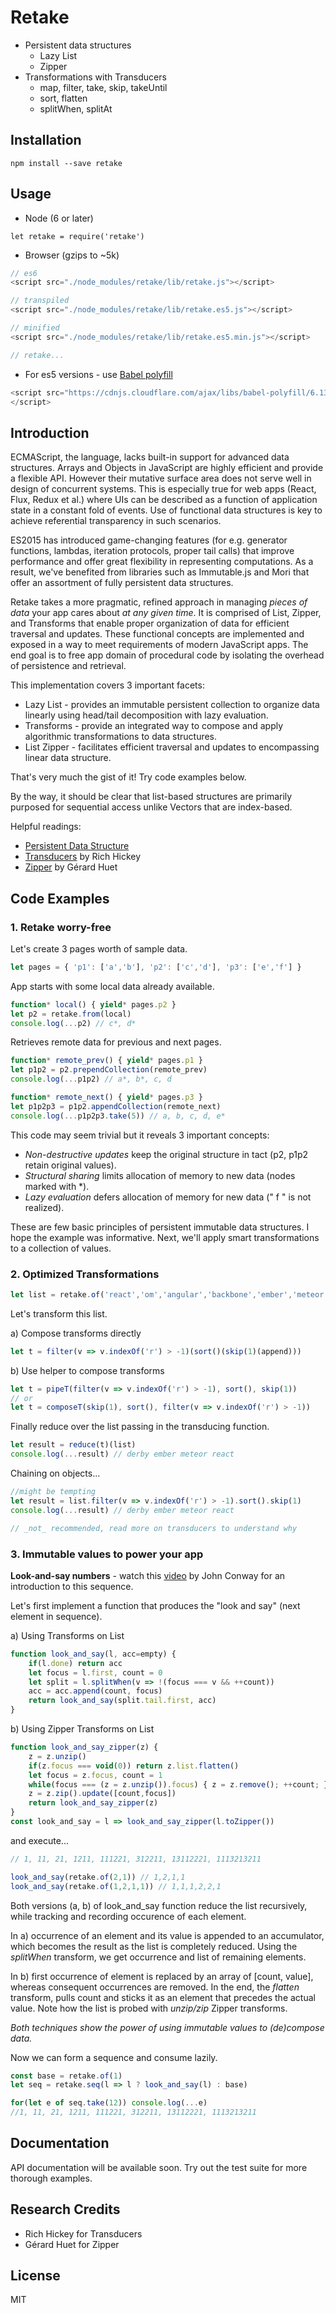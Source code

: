 Retake
=========================

- Persistent data structures
  - Lazy List
  - Zipper
- Transformations with Transducers
  - map, filter, take, skip, takeUntil
  - sort, flatten
  - splitWhen, splitAt


## Installation
```
npm install --save retake
```

## Usage

- Node (6 or later)

```
let retake = require('retake')
```

- Browser (gzips to ~5k)

```Javascript
// es6
<script src="./node_modules/retake/lib/retake.js"></script>

// transpiled
<script src="./node_modules/retake/lib/retake.es5.js"></script>

// minified
<script src="./node_modules/retake/lib/retake.es5.min.js"></script>

// retake...

```

- For es5 versions - use [Babel polyfill](https://babeljs.io/docs/usage/polyfill/)

```Javascript
<script src="https://cdnjs.cloudflare.com/ajax/libs/babel-polyfill/6.13.0/polyfill.min.js">
</script>
```

## Introduction

ECMAScript, the language, lacks built-in support for advanced data structures. 
Arrays and Objects in JavaScript are highly efficient and provide a flexible API. 
However their mutative surface area does not serve well in design of concurrent systems. 
This is especially true for web apps (React, Flux, Redux et al.) where UIs can be described as a function of application state in a constant fold of events. 
Use of functional data structures is key to achieve referential transparency in such scenarios.

ES2015 has introduced game-changing features (for e.g. generator functions, lambdas, iteration protocols, proper tail calls) that improve performance and offer great flexibility in representing computations. 
As a result, we've benefited from libraries such as Immutable.js and Mori that offer an assortment of fully persistent data structures.

Retake takes a more pragmatic, refined approach in managing *pieces of data* your app cares about *at any given time*.
It is comprised of List, Zipper, and Transforms that enable proper organization of data for efficient traversal and updates. 
These functional concepts are implemented and exposed in a way to meet requirements of modern JavaScript apps. 
The end goal is to free app domain of procedural code by isolating the overhead of persistence and retrieval.

This implementation covers 3 important facets:

  - Lazy List - provides an immutable persistent collection to organize data linearly using head/tail decomposition with lazy evaluation.
  - Transforms - provide an integrated way to compose and apply algorithmic transformations to data structures.
  - List Zipper - facilitates efficient traversal and updates to encompassing linear data structure.

That's very much the gist of it! Try code examples below.

By the way, it should be clear that list-based structures are primarily purposed for sequential access unlike Vectors that are index-based.

Helpful readings:
- [Persistent Data Structure](https://en.wikipedia.org/wiki/Persistent_data_structure)
- [Transducers](http://clojure.org/reference/transducers) by Rich Hickey
- [Zipper](https://en.wikipedia.org/wiki/Zipper_(data_structure)) by Gérard Huet


## Code Examples

### 1. Retake worry-free

Let's create 3 pages worth of sample data.
```Javascript
let pages = { 'p1': ['a','b'], 'p2': ['c','d'], 'p3': ['e','f'] }
```

App starts with some local data already available.
```Javascript
function* local() { yield* pages.p2 }
let p2 = retake.from(local)
console.log(...p2) // c*, d*
```

Retrieves remote data for previous and next pages.
```Javascript
function* remote_prev() { yield* pages.p1 }
let p1p2 = p2.prependCollection(remote_prev)
console.log(...p1p2) // a*, b*, c, d

function* remote_next() { yield* pages.p3 }
let p1p2p3 = p1p2.appendCollection(remote_next)
console.log(...p1p2p3.take(5)) // a, b, c, d, e*
```

This code may seem trivial but it reveals 3 important concepts:
- *Non-destructive updates* keep the original structure in tact (p2, p1p2 retain original values).
- *Structural sharing* limits allocation of memory to new data (nodes marked with *).
- *Lazy evaluation* defers allocation of memory for new data (" f " is not realized).

These are few basic principles of persistent immutable data structures. I hope the example was informative. 
Next, we'll apply smart transformations to a collection of values.

### 2. Optimized Transformations

```Javascript
let list = retake.of('react','om','angular','backbone','ember','meteor','vue','derby')
```
Let's transform this list.

a) Compose transforms directly
```Javascript
let t = filter(v => v.indexOf('r') > -1)(sort()(skip(1)(append)))
```

b) Use helper to compose transforms
```Javascript
let t = pipeT(filter(v => v.indexOf('r') > -1), sort(), skip(1))
// or
let t = composeT(skip(1), sort(), filter(v => v.indexOf('r') > -1))
```

Finally reduce over the list passing in the transducing function.
```Javascript
let result = reduce(t)(list)
console.log(...result) // derby ember meteor react

```

Chaining on objects...
```Javascript
//might be tempting
let result = list.filter(v => v.indexOf('r') > -1).sort().skip(1)
console.log(...result) // derby ember meteor react

// _not_ recommended, read more on transducers to understand why
```


### 3. Immutable values to power your app

**Look-and-say numbers** - 
watch this [video](https://youtu.be/ea7lJkEhytA?list=PLt5AfwLFPxWIL8XA1npoNAHseS-j1y-7V) by John Conway for an introduction to this sequence.

Let's first implement a function that produces the "look and say" (next element in sequence).

a) Using Transforms on List
```Javascript
function look_and_say(l, acc=empty) {
    if(l.done) return acc
    let focus = l.first, count = 0
    let split = l.splitWhen(v => !(focus === v && ++count))
    acc = acc.append(count, focus)
    return look_and_say(split.tail.first, acc)
}
```

b) Using Zipper Transforms on List
```Javascript
function look_and_say_zipper(z) {
    z = z.unzip()
    if(z.focus === void(0)) return z.list.flatten()
    let focus = z.focus, count = 1
    while(focus === (z = z.unzip()).focus) { z = z.remove(); ++count; }
    z = z.zip().update([count,focus])
    return look_and_say_zipper(z)
}
const look_and_say = l => look_and_say_zipper(l.toZipper())
```

and execute...
```Javascript
// 1, 11, 21, 1211, 111221, 312211, 13112221, 1113213211

look_and_say(retake.of(2,1)) // 1,2,1,1
look_and_say(retake.of(1,2,1,1)) // 1,1,1,2,2,1
```

Both versions (a, b) of look_and_say function reduce the list recursively, while tracking and recording occurence of each element. 

In a) occurrence of an element and its value is appended to an accumulator, which becomes the result as the list is completely reduced. 
Using the *splitWhen* transform, we get occurrence and list of remaining elements.

In b) first occurrence of element is replaced by an array of [count, value], whereas consequent occurrences are removed. 
In the end, the *flatten* transform, pulls count and sticks it as an element that precedes the actual value. 
Note how the list is probed with *unzip/zip* Zipper transforms.

*Both techniques show the power of using immutable values to (de)compose data.*

Now we can form a sequence and consume lazily.

```Javascript
const base = retake.of(1)
let seq = retake.seq(l => l ? look_and_say(l) : base)

for(let e of seq.take(12)) console.log(...e)
//1, 11, 21, 1211, 111221, 312211, 13112221, 1113213211
```

## Documentation

API documentation will be available soon. Try out the test suite for more thorough examples.

## Research Credits

- Rich Hickey for Transducers
- Gérard Huet for Zipper

## License

MIT